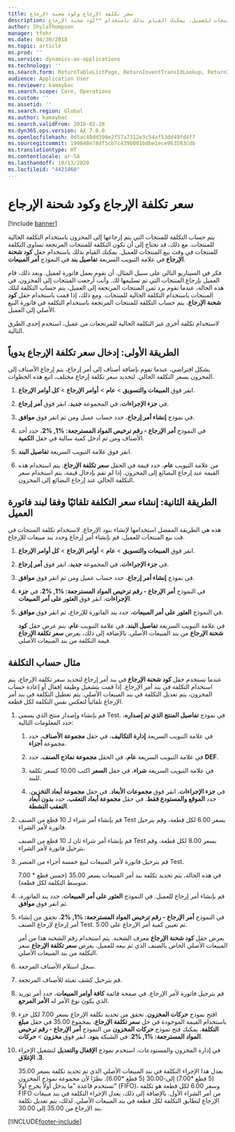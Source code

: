 ```yaml
---
title: سعر تكلفة الإرجاع وكود شحنة الإرجاع
description: قد تحتاج إلى أن تكون التكلفة للمنتجات المرتجعة تساوي التكلفة للمنتجات في وقت بيع المنتجات للعميل. يمكنك القيام بذلك باستخدام **كود شحنة الإرجاع**.
author: ShylaThompson
manager: tfehr
ms.date: 04/30/2018
ms.topic: article
ms.prod: ''
ms.service: dynamics-ax-applications
ms.technology: ''
ms.search.form: ReturnTableListPage, ReturnInventTransIdLookup, ReturnItemNumLookup
audience: Application User
ms.reviewer: kamaybac
ms.search.scope: Core, Operations
ms.custom: ''
ms.assetid: ''
ms.search.region: Global
ms.author: kamaybac
ms.search.validFrom: 2016-02-28
ms.dyn365.ops.version: AX 7.0.0
ms.openlocfilehash: 0d5ac48dd390e2f57a7312e3c54af53dd49fd4f7
ms.sourcegitcommit: 199848e78df5cb7c439b001bdbe1ece963593cdb
ms.translationtype: HT
ms.contentlocale: ar-SA
ms.lasthandoff: 10/13/2020
ms.locfileid: "4421460"
---
```

# <a name="return-cost-price-and-return-lot-id"></a>سعر تكلفة الإرجاع وكود شحنة الإرجاع        

[!include [banner](../includes/banner.md)]



يتم حساب التكلفة للمنتجات التي يتم إرجاعها إلى المخزون باستخدام التكلفة الحالية للمنتجات. مع ذلك، قد تحتاج إلى أن تكون التكلفة للمنتجات المرتجعة تساوي التكلفة للمنتجات في وقت بيع المنتجات للعميل. يمكنك القيام بذلك باستخدام حقل **كود شحنة الإرجاع** في علامة التبويب السريعة **تفاصيل بند** في النموذج **أمر المبيعات**.

فكر في السيناريو التالي على سبيل المثال. أن تقوم بعمل فاتورة لعميل. وبعد ذلك، قام العميل بإرجاع المنتجات التي تم تسليمها لك. وأنت أرجعت المنتجات إلى المخزون. في هذه الحالة، عندما تقوم برد ثمن المنتجات المرتجعة إلى العميل، يتم حساب التكلفة لتلك المنتجات باستخدام التكلفة الحالية للمنتجات. ومع ذلك، إذا قمت باستخدام حقل **كود شحنة الإرجاع**، يتم حساب التكلفة للمنتجات المرتجعة باستخدام التكلفة في فاتورة البيع الأصلي إلى العميل.

لاستخدام تكلفة أخرى غير التكلفة الحالية للمرتجعات من عميل، استخدم إحدى الطرق التالية.

## <a name="method-1-manually-enter-the-return-cost-price"></a>الطريقة الأولى: إدخال سعر تكلفة الإرجاع يدوياً

بشكل افتراضي، عندما تقوم بإضافة أصناف إلى أمر إرجاع، يتم إرجاع الأصناف إلى المخزون بسعر التكلفة الحالي. لتحديد سعر تكلفة إرجاع مختلف، اتبع هذه الخطوات.

1.  انقر فوق **المبيعات والتسويق** \> **عام** \> **أوامر الإرجاع** \> **كل أوامر الإرجاع**.

2.  في **جزء الإجراءات**، في المجموعة **جديد**، انقر فوق **أمر إرجاع**.

3.  في نموذج **إنشاء أمر إرجاع**، حدد حساب عميل ومن ثم انقر فوق **موافق**.

4.  في النموذج **أمر الإرجاع - رقم ترخيص المواد المسترجعة: %1, %2**، حدد أحد الأصناف ومن ثم أدخل كمية سالبة في حقل **الكمية‏‎**.

5.  انقر فوق علامة التبويب السريعة **تفاصيل البند**.

6.  من علامة التبويب **عام**، حدد قيمة في الحقل **سعر تكلفة الإرجاع**. يتم استخدام هذه القيمة عند إرجاع البضائع إلى المخزون. إذا لم تقم بإدخال قيمة، يتم استخدام سعر التكلفة الحالي عند إرجاع البضائع إلى المخزون.

## <a name="method-2-automatically-generate-the-cost-price-based-on-the-customer-invoice-line"></a>الطريقة الثانية: إنشاء سعر التكلفة تلقائيًا وفقا لبند فاتورة العميل

هذه هي الطريقة المفضل استخدامها لإنشاء بنود الإرجاع. لاستخدام تكلفة المنتجات في قت بيع المنتجات للعميل، قم بإنشاء أمر إرجاع وحدد بند مبيعات للإرجاع.

1.  انقر فوق **المبيعات والتسويق** \> **عام** \> **أوامر الإرجاع** \> **كل أوامر الإرجاع**.

2.  في **جزء الإجراءات**، في المجموعة **جديد**، انقر فوق **أمر إرجاع**.

3.  في نموذج **إنشاء أمر إرجاع**، حدد حساب عميل ومن ثم انقر فوق **موافق**.

4.  في النموذج **أمر الإرجاع - رقم ترخيص المواد المسترجعة: %1, %2**، في **جزء الإجراءات**، انقر فوق **العثور على أمر المبيعات‬**.

5.  في النموذج **العثور على أمر المبيعات‬**، حدد بند الفاتورة للإرجاع، ثم انقر فوق **موافق**.
    
    في علامة التبويب السريعة **تفاصيل البند**، في علامة التبويب **عام**، يتم عرض حقل **كود شحنة الإرجاع** من بند المبيعات الأصلي. بالإضافة إلى ذلك، يعرض **سعر تكلفة الإرجاع** قيمة التكلفة من بند المبيعات الأصلي.

## <a name="cost-calculation-example"></a>مثال حساب التكلفة

عندما تستخدم حقل **كود شحنة الإرجاع** في بند أمر إرجاع لتحديد سعر تكلفة الإرجاع، يتم استخدام التكلفة في بند أمر الإرجاع. إذا قمت بتشغيل وظيفة إقفال أو إعادة حساب المخزون، يتم تعديل التكلفة في بند المبيعات الأصلي. يتم تعطيل التكلفة في بند أمر الإرجاع تلقائياً لتعكس نفس التكلفة لكل قطعة.

1.  قم بإنشاء وإصدار منتج الذي يسمى Test. في نموذج **‏‫تفاصيل المنتج الذي تم إصداره‬**، حدد المعلومات التالية:
    
    1.  في علامة التبويب السريعة **إدارة التكاليف**، في حقل **مجموعة الأصناف**، حدد مجموعة **أجزاء**.
    
    2.  في علامة التبويب السريعة **عام**، في الحقل **مجموعة نماذج الصنف‬**، حدد **DEF**.
    
    3.  في علامة التبويب السريعة **شراء**، في حقل **السعر** اكتب 10.00 كسعر تكلفة للبند.
    
    4.  في **جزء الإجراءات**، انقر فوق **مجموعات الأبعاد**. في حقل **مجموعة أبعاد التخزين**، حدد **الموقع والمستودع فقط**. في حقل **مجموعة أبعاد التعقب**، حدد **بدون أبعاد التعقب النشطة**.

2.  قم بإنشاء أمر شراء لـ 10 قطع من الصنف Test بسعر 6.00 لكل قطعة، وقم بترحيل فاتورة لأمر الشراء.
    
    قم بإنشاء أمر شراء ثان لـ 10 قطع من الصنف Test بسعر 8.00 لكل قطعة، وقم بترحيل فاتورة لأمر الشراء.

3.  قم بترحيل فاتورة لأمر المبيعات لبيع خمسة أجزاء من العنصر Test.
    
    في هذه الحالة، يتم تحديد تكلفة بند أمر المبيعات بسعر 35.00 (خمس قطع \* 7.00 متوسط التكلفة لكل قطعة).

4.  قم بإنشاء أمر إرجاع للعميل. في النموذج **العثور على أمر المبيعات‬**، حدد بند الفاتورة، ثم انقر فوق **موافق**.

5.  في النموذج **أمر الإرجاع - رقم ترخيص المواد المسترجعة: %1, %2**، تحقق من إنشاء أمر إرجاع لإرجاع الصنف Test. تم تعيين كمية أمر الإرجاع على 5.00.
    
    يعرض حقل **كود شحنة الإرجاع** معرف الشحنة. يتم استخدام رقم الشحنة هذا من أمر المبيعات الأصلي الخاص بالصنف الذي تم بيعه للعميل. يعرض **سعر تكلفة الإرجاع** سعر التكلفة من بند المبيعات الأصلي.

6.  سجل استلام الأصناف المرجعة.

7.  قم بترحيل كشف تعبئة للأصناف المرتجعة.

8.  قم بترحيل فاتورة لأمر الإرجاع. في صفحة قائمة **كافة أوامر المبيعات**، حدد أمر توريد الذي يكون نوع الأمر له **‏‫الأمر المرجع‬**.

9.  افتح نموذج **حركات المخزون**. تحقق من تحديد تكلفة الإرجاع بسعر 7.00 لكل جزء باستخدام القيمة الموجودة في حل **سعر تكلفة الإرجاع**، بمجموع 35.00 في حقل **مبلغ التكلفة**. يمكنك فتح نموذج **حركات المخزون** من النموذج **أمر الإرجاع - رقم ترخيص المواد المسترجعة: %1, %2**. في الشبكة **بنود**، انقر فوق **مخزون** \> **حركات**.

10. في إدارة المخزون والمستودعات، استخدم نموذج **الإقفال والتعديل** لتشغيل الإجراء **3. الإغلاق**.
    
    يعدل هذا الإجراء التكلفة في بند المبيعات الأصلي الذي تم تحديد تكلفة بسعر 35.00 (5 قطع \*7.00) إلى-30.00 (5 قطع \*6.00). نظرًا لأن مجموعة نموذج المخزون تستخدم قاعدة "ما يدخل أولاً يخرج أولاً" (FIFO)، وسعر 6.00 لكل قطعة هو تكلفة FIFO من أمر الشراء الأول. بالإضافة إلى ذلك، يعدل الإجراء التكلفة في بند مبيعات الإرجاع لتطابق التكلفة لكل قطعة في بند المبيعات الأصلي. لذلك، يتم تعديل تكلفة بند الإرجاع من 35.00 إلى 30.00.






[!INCLUDE[footer-include](../../includes/footer-banner.md)]
